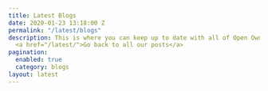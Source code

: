 ```yaml
---
title: Latest Blogs
date: 2020-01-23 13:18:00 Z
permalink: "/latest/blogs"
description: This is where you can keep up to date with all of Open Ownership's blogs.
  <a href="/latest/">Go back to all our posts</a>
pagination:
  enabled: true
  category: blogs
layout: latest
---
```


